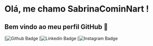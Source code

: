 # Olá, me chamo SabrinaCominNart ! 
## Bem vindo ao meu perfil GitHub 👋

[![Github Badge](https://github.com/Sabrina-Nart)
[![Linkedin Badge](https://www.linkedin.com/in/sabrina-comin-nart-98053a1b3/)
[![Instagram Badge](https://www.instagram.com/sabrinacominnart/)
